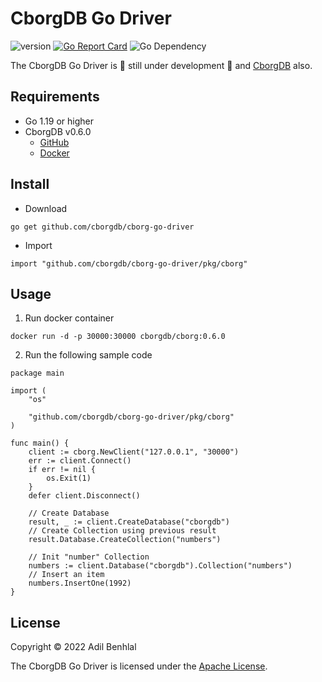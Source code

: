 # CborgDB Go Driver

![version](https://img.shields.io/github/v/tag/cborgdb/cborg-go-driver?color=red&label=cborg-go-driver)
[![Go Report Card](https://goreportcard.com/badge/github.com/cborgdb/cborg-go-driver)](https://goreportcard.com/report/github.com/cborgdb/cborg-go-driver)
![Go Dependency](https://img.shields.io/badge/go->=1.19-blue)

The CborgDB Go Driver is 🚧 still under development 🚧 and [CborgDB](https://github.com/cborgdb/cborg) also.

## Requirements

- Go 1.19 or higher
- CborgDB v0.6.0
  - [GitHub](https://github.com/CborgDB/cborg/releases/tag/v0.6.0)
  - [Docker](https://hub.docker.com/layers/cborgdb/cborg/0.6.0/images/sha256-b4c8c69423c1bdf42f0319737ce5a8d64432caffee1827b25ffc79e078d552f7)

## Install

- Download

`go get github.com/cborgdb/cborg-go-driver`

- Import

`import "github.com/cborgdb/cborg-go-driver/pkg/cborg"`

## Usage

1) Run docker container

```console
docker run -d -p 30000:30000 cborgdb/cborg:0.6.0
```

2) Run the following sample code

```golang
package main

import (
	"os"

	"github.com/cborgdb/cborg-go-driver/pkg/cborg"
)

func main() {
	client := cborg.NewClient("127.0.0.1", "30000")
	err := client.Connect()
	if err != nil {
		os.Exit(1)
	}
	defer client.Disconnect()

	// Create Database
	result, _ := client.CreateDatabase("cborgdb")
	// Create Collection using previous result
	result.Database.CreateCollection("numbers")

	// Init "number" Collection
	numbers := client.Database("cborgdb").Collection("numbers")
	// Insert an item
	numbers.InsertOne(1992)
}
```

## License

Copyright © 2022 Adil Benhlal 

The CborgDB Go Driver is licensed under the [Apache License](LICENSE).
